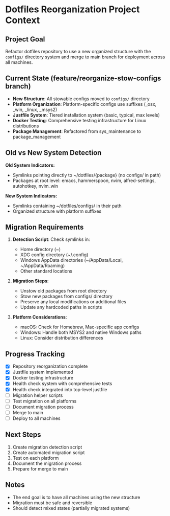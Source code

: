 # Dotfiles Reorganization Project Context

## Project Goal
Refactor dotfiles repository to use a new organized structure with the `configs/` directory system and merge to main branch for deployment across all machines.

## Current State (feature/reorganize-stow-configs branch)
- **New Structure**: All stowable configs moved to `configs/` directory
- **Platform Organization**: Platform-specific configs use suffixes (_osx, _win, _linux, _msys2)
- **Justfile System**: Tiered installation system (basic, typical, max levels)
- **Docker Testing**: Comprehensive testing infrastructure for Linux distributions
- **Package Management**: Refactored from sys_maintenance to package_management

## Old vs New System Detection
**Old System Indicators:**
- Symlinks pointing directly to ~/dotfiles/{package} (no configs/ in path)
- Packages at root level: emacs, hammerspoon, nvim, alfred-settings, autohotkey, nvim_win

**New System Indicators:**
- Symlinks containing ~/dotfiles/configs/ in their path
- Organized structure with platform suffixes

## Migration Requirements
1. **Detection Script**: Check symlinks in:
   - Home directory (~)
   - XDG config directory (~/.config)
   - Windows AppData directories (~/AppData/Local, ~/AppData/Roaming)
   - Other standard locations

2. **Migration Steps**:
   - Unstow old packages from root directory
   - Stow new packages from configs/ directory
   - Preserve any local modifications or additional files
   - Update any hardcoded paths in scripts

3. **Platform Considerations**:
   - macOS: Check for Homebrew, Mac-specific app configs
   - Windows: Handle both MSYS2 and native Windows paths
   - Linux: Consider distribution differences

## Progress Tracking
- [x] Repository reorganization complete
- [x] Justfile system implemented
- [x] Docker testing infrastructure
- [x] Health check system with comprehensive tests
- [x] Health check integrated into top-level justfile
- [ ] Migration helper scripts
- [ ] Test migration on all platforms
- [ ] Document migration process
- [ ] Merge to main
- [ ] Deploy to all machines

## Next Steps
1. Create migration detection script
2. Create automated migration script
3. Test on each platform
4. Document the migration process
5. Prepare for merge to main

## Notes
- The end goal is to have all machines using the new structure
- Migration must be safe and reversible
- Should detect mixed states (partially migrated systems)